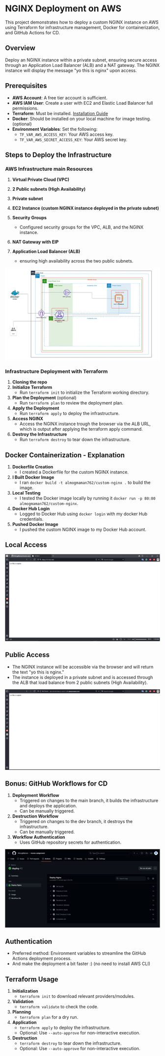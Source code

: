 # NGINX Deployment on AWS

This project demonstrates how to deploy a custom NGINX instance on AWS using Terraform for infrastructure management, Docker for containerization, and GitHub Actions for CD.

## Overview

Deploy an NGINX instance within a private subnet, ensuring secure access through an Application Load Balancer (ALB) and a NAT gateway. The NGINX instance will display the message "yo this is nginx" upon access.

## Prerequisites

- **AWS Account**: A free tier account is sufficient.
- **AWS IAM User**: Create a user with EC2 and Elastic Load Balancer full permissions.
- **Terraform**: Must be installed. [Installation Guide](https://learn.hashicorp.com/tutorials/terraform/install-cli)
- **Docker**: Should be installed on your local machine for image testing. (optional)
- **Environment Variables**: Set the following:
  - `TF_VAR_AWS_ACCESS_KEY`: Your AWS access key.
  - `TF_VAR_AWS_SECRET_ACCESS_KEY`: Your AWS secret key.

## Steps to Deploy the Infrastructure

### AWS Infrastructure main Resources

1. **Virtual Private Cloud (VPC)**

2. **2 Public subnets (High Availability)**

3. **Private subnet**

4. **EC2 Instance (custom NGINX instance deployed in the private subnet)**

5. **Security Groups**
   - Configured security groups for the VPC, ALB, and the NGINX instance.

6. **NAT Gateway with EIP**

7. **Application Load Balancer (ALB)**
   - ensuring high availability across the two public subnets.

![DIAGRAM](Diagrams/Cloud_Architecture.png)

### Infrastructure Deployment with Terraform
1. **Cloning the repo**
2. **Initialize Terraform**
   - Run `terraform init` to initialize the Terraform working directory.
3. **Plan the Deployment** (optional)
   - Run `terraform plan` to review the deployment plan.
4. **Apply the Deployment**
   - Run `terraform apply` to deploy the infrastructure.
5. **Access NGINX**
   - Access the NGINX instance trough the browser via the ALB URL, which is output after applying the terraform apply command.
6. **Destroy the Infrastructure**
    - Run `terraform destroy` to tear down the infrastructure.

## Docker Containerization - Explanation
1. **Dockerfile Creation**
   - I created a Dockerfile for the custom NGINX instance.
2. **I Built Docker Image**
   - I ran `docker build -t almogmaman762/custom-nginx .` to build the image.
3. **Local Testing**
   - I tested the Docker image locally by running it `docker run -p 80:80 almogmaman762/custom-nginx`.
4. **Docker Hub Login**
   - Logged to Docker Hub using `docker login` with my docker Hub credentials.
5. **Pushed Docker Image**
   - I pushed the custom NGINX image to my Docker Hub account.

## Local Access

![LOCAL_ACCESS](Images/custom-nginx-local-running.PNG)


## Public Access

- The NGINX instance will be accessible via the browser and will return the text "yo this is nginx."
- The instance is deployed in a private subnet and is accessed through the ALB that load balance from 2 public subnets (High Availability).

![PUBLIC_ACCESS](Images/access-via-browser-aws.PNG)


## Bonus: GitHub Workflows for CD

1. **Deployment Workflow**
   - Triggered on changes to the main branch, it builds the infrastructure and deploys the application.
   - Can be manually triggered.
2. **Destruction Workflow**
   - Triggered on changes to the dev branch, it destroys the infrastructure.
   - Can be manually triggered.
3. **Workflow Authentication**
   - Uses GitHub repository secrets for authentication.


![DEPLOY_WORKFLOW](Images/deploy-workflow.PNG)


## Authentication

- Preferred method: Environment variables to streamline the GitHub Actions deployment process.
- And make the deployment a bit faster :) (no need to install AWS CLI)


## Terraform Usage
1. **Initialization**
   - `terraform init` to download relevant providers/modules.
2. **Validation**
   - `terraform validate` to check the code.
3. **Planning**
   - `terraform plan` for a dry run.
4. **Application**
   - `terraform apply` to deploy the infrastructure.
   - Optional: Use `--auto-approve` for non-interactive execution.
5. **Destruction**
   - `terraform destroy` to tear down the infrastructure.
   - Optional: Use `--auto-approve` for non-interactive execution.